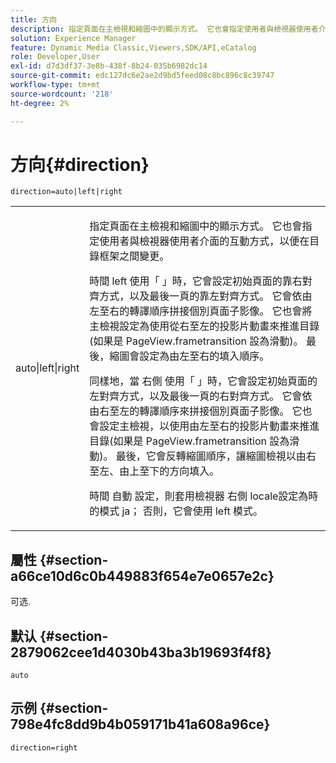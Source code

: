 ```yaml
---
title: 方向
description: 指定頁面在主檢視和縮圖中的顯示方式。 它也會指定使用者與檢視器使用者介面的互動方式，以便在目錄框架之間變更。
solution: Experience Manager
feature: Dynamic Media Classic,Viewers,SDK/API,eCatalog
role: Developer,User
exl-id: d7d3df37-3e8b-438f-8b24-035b6982dc14
source-git-commit: edc127dc6e2ae2d9bd5feed08c8bc896c8c39747
workflow-type: tm+mt
source-wordcount: '218'
ht-degree: 2%

---
```


# 方向{#direction}

`direction=auto|left|right`

<table id="table_1D425B7685D448459CD3FE8D683C813C"> 
 <tbody> 
  <tr> 
   <td colname="col1"> <p> <span class="codeph"> auto|left|right </span> </p> </td> 
   <td colname="col2"> <p>指定頁面在主檢視和縮圖中的顯示方式。 它也會指定使用者與檢視器使用者介面的互動方式，以便在目錄框架之間變更。 </p> <p>時間 <span class="codeph"> left </span> 使用「 」時，它會設定初始頁面的靠右對齊方式，以及最後一頁的靠左對齊方式。 它會依由左至右的轉譯順序拼接個別頁面子影像。 它也會將主檢視設定為使用從右至左的投影片動畫來推進目錄(如果是 <span class="codeph"> PageView.frametransition </span> 設為滑動)。 最後，縮圖會設定為由左至右的填入順序。 </p> <p>同樣地，當 <span class="codeph"> 右側 </span> 使用「 」時，它會設定初始頁面的左對齊方式，以及最後一頁的右對齊方式。 它會依由右至左的轉譯順序來拼接個別頁面子影像。 它也會設定主檢視，以使用由左至右的投影片動畫來推進目錄(如果是 <span class="codeph"> PageView.frametransition </span> 設為滑動)。 最後，它會反轉縮圖順序，讓縮圖檢視以由右至左、由上至下的方向填入。 </p> <p>時間 <span class="codeph"> 自動 </span> 設定，則套用檢視器 <span class="codeph"> 右側 </span> locale設定為時的模式 <span class="codeph"> ja； </span>否則，它會使用 <span class="codeph"> left </span> 模式。 </p> </td> 
  </tr> 
 </tbody> 
</table>

## 屬性 {#section-a66ce10d6c0b449883f654e7e0657e2c}

可选.

## 默认 {#section-2879062cee1d4030b43ba3b19693f4f8}

`auto`

## 示例 {#section-798e4fc8dd9b4b059171b41a608a96ce}

`direction=right`
